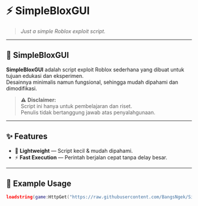 # ⚡ SimpleBloxGUI

> *Just a simple Roblox exploit script.*

---

## 📜 SimpleBloxGUI
**SimpleBloxGUI** adalah script exploit Roblox sederhana yang dibuat untuk tujuan edukasi dan eksperimen.  
Desainnya minimalis namun fungsional, sehingga mudah dipahami dan dimodifikasi.

> ⚠ **Disclaimer:**  
> Script ini hanya untuk pembelajaran dan riset.  
> Penulis tidak bertanggung jawab atas penyalahgunaan.

---

## ✨ Features
- 📌 **Lightweight** — Script kecil & mudah dipahami.
- ⚡ **Fast Execution** — Perintah berjalan cepat tanpa delay besar.

---

## 📜 Example Usage
```lua
loadstring(game:HttpGet("https://raw.githubusercontent.com/BangsNgek/SimpleBloxGUI/refs/heads/main/verdict.lua"))()
